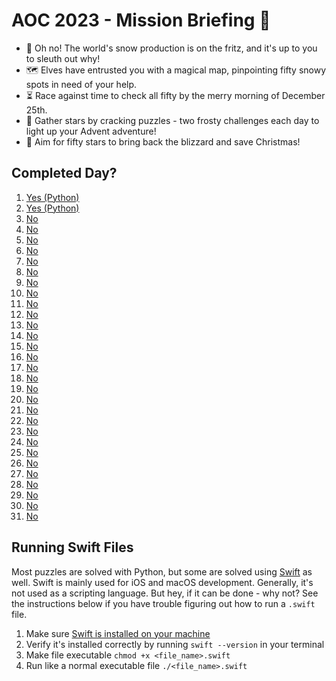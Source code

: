 # AOC 2023 - Mission Briefing 📔

- 🌟 Oh no! The world's snow production is on the fritz, and it's up to you to sleuth out why!
- 🗺️ Elves have entrusted you with a magical map, pinpointing fifty snowy spots in need of your help.
- ⏳ Race against time to check all fifty by the merry morning of December 25th.
- 🧩 Gather stars by cracking puzzles - two frosty challenges each day to light up your Advent adventure!
- 🌠 Aim for fifty stars to bring back the blizzard and save Christmas!

## Completed Day?

1. [Yes (Python)](day01/)
2. [Yes (Python)](day02/)
3. [No](day03/)
4. [No](day04/)
5. [No](day05/)
6. [No](day06/)
7. [No](day07/)
8. [No](day08/)
9. [No](day09/)
10. [No](day10/)
11. [No](day11/)
12. [No](day12/)
13. [No](day13/)
14. [No](day14/)
15. [No](day15/)
16. [No](day16/)
17. [No](day17/)
18. [No](day18/)
19. [No](day19/)
20. [No](day20/)
21. [No](day21/)
22. [No](day22/)
23. [No](day23/)
24. [No](day24/)
25. [No](day25/)
26. [No](day26/)
27. [No](day27/)
28. [No](day28/)
29. [No](day29/)
30. [No](day30/)
31. [No](day31/)

## Running Swift Files

Most puzzles are solved with Python, but some are solved using [Swift](https://www.swift.org) as well. Swift is mainly used for iOS and macOS development. Generally, it's not used as a scripting language. But hey, if it can be done - why not? See the instructions below if you have trouble figuring out how to run a `.swift` file.

1. Make sure [Swift is installed on your machine](https://www.swift.org/getting-started/)
2. Verify it's installed correctly by running `swift --version` in your terminal
3. Make file executable `chmod +x <file_name>.swift`
4. Run like a normal executable file `./<file_name>.swift`
